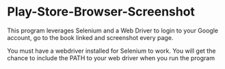 # Play-Store-Browser-Screenshot
This program leverages Selenium and a Web Driver to login to your Google account, go to the book linked and screenshot every page. 

You must have a webdriver installed for Selenium to work. You will get the chance to include the PATH to your web driver when you run the program
